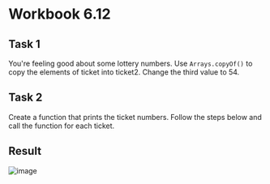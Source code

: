 # Workbook 6.12

## Task 1
You're feeling good about some lottery numbers. Use <code>Arrays.copyOf()</code> to copy the elements of ticket into ticket2. Change the third value to 54.

## Task 2
Create a function that prints the ticket numbers. Follow the steps below and call the function for each ticket.

## Result

![image](https://github.com/emtaylor1993/Udemy-Courses/assets/93065901/66530065-963d-4bc5-963e-bcf52d0ea508)
